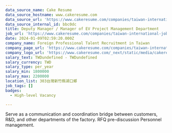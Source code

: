 ```yaml
---
data_source_name: Cake Resume
data_source_hostname: www.cakeresume.com
data_source_url: 'https://www.cakeresume.com/companies/taiwan-international-jobs/jobs'
data_source_internal_id: bbc0dc
title: Deputy Manager / Manager of EV Project Management Department
job_url: 'https://www.cakeresume.com/companies/taiwan-international-jobs/jobs/bbc0dc'
date: 2024-01-09T02:59:20.000Z
company_name: Foreign Professional Talent Recruitment in Taiwan
company_page_url: 'https://www.cakeresume.com/companies/taiwan-international-jobs'
company_logo_url: 'https://www.cakeresume.com/_next/static/media/cakeresume.e1c03867.svg'
salary_text: TWDundefined - TWDundefined
salary_currency: TWD
salary_type: per_year
salary_min: 1800000
salary_max: 2200000
location_list: 303台灣新竹縣湖口鄉
job_tags: []
badges:
  - High-level Vacancy

---
```


Serve as a communication and coordination bridge between customers, R&D, and other departments of the factory. RFQ pre-discussion Personnel management.